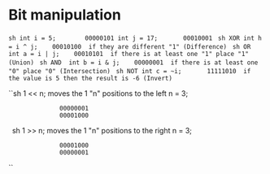 # Bit manipulation

``sh
int i = 5;        00000101
int j = 17;       00010001
``
``sh
XOR
int h = i ^ j;    00010100  if they are different "1" (Difference)
``
``sh
OR
int a = i | j;    00010101  if there is at least one "1" place "1" (Union)
``
``sh
AND 
int b = i & j;    00000001  if there is at least one "0" place "0" (Intersection)
``
``sh
NOT
int c = ~i;       11111010  if the value is 5 then the result is -6 (Invert)
``

``sh
1 << n;           moves the 1 "n" positions to the left
		  n = 3;

                  00000001
                  00001000
``
``sh
1 >> n;           moves the 1 "n" positions to the right
		  n = 3;

                  00001000
                  00000001
``
